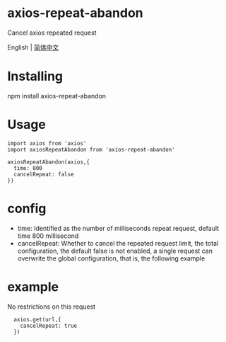 # axios-repeat-abandon

Cancel axios repeated request


English | [简体中文](./README_CN.md)

# Installing

  npm install axios-repeat-abandon

# Usage

  ```
  import axios from 'axios'
  import axiosRepeatAbandon from 'axios-repeat-abandon'
  
  axiosRepeatAbandon(axios,{
    time: 800
    cancelRepeat: false
  })
  ```

# config

- time: Identified as the number of milliseconds repeat request, default time 800 millisecond
- cancelRepeat: Whether to cancel the repeated request limit, the total configuration, the default false is not enabled, a single request can overwrite the global configuration, that is, the following example


# example


  No restrictions on this request

  ```
    axios.get(url,{
      cancelRepeat: true
    })
  ```